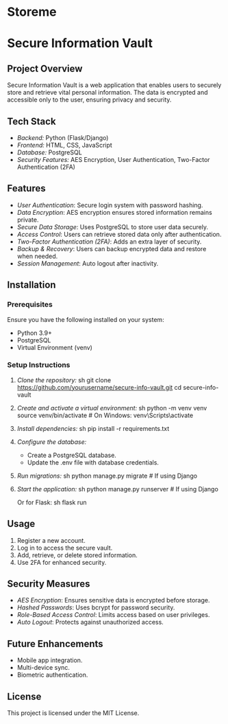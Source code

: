 # Storeme
# Secure Information Vault

## Project Overview
Secure Information Vault is a web application that enables users to securely store and retrieve vital personal information. The data is encrypted and accessible only to the user, ensuring privacy and security.

## Tech Stack
- *Backend:* Python (Flask/Django)
- *Frontend:* HTML, CSS, JavaScript
- *Database:* PostgreSQL
- *Security Features:* AES Encryption, User Authentication, Two-Factor Authentication (2FA)

## Features
- *User Authentication*: Secure login system with password hashing.
- *Data Encryption*: AES encryption ensures stored information remains private.
- *Secure Data Storage*: Uses PostgreSQL to store user data securely.
- *Access Control*: Users can retrieve stored data only after authentication.
- *Two-Factor Authentication (2FA)*: Adds an extra layer of security.
- *Backup & Recovery*: Users can backup encrypted data and restore when needed.
- *Session Management*: Auto logout after inactivity.

## Installation
### Prerequisites
Ensure you have the following installed on your system:
- Python 3.9+
- PostgreSQL
- Virtual Environment (venv)

### Setup Instructions
1. *Clone the repository:*
   sh
   git clone https://github.com/yourusername/secure-info-vault.git
   cd secure-info-vault
   
2. *Create and activate a virtual environment:*
   sh
   python -m venv venv
   source venv/bin/activate  # On Windows: venv\Scripts\activate
   
3. *Install dependencies:*
   sh
   pip install -r requirements.txt
   
4. *Configure the database:*
   - Create a PostgreSQL database.
   - Update the .env file with database credentials.

5. *Run migrations:*
   sh
   python manage.py migrate  # If using Django
   

6. *Start the application:*
   sh
   python manage.py runserver  # If using Django
   
   Or for Flask:
   sh
   flask run
   

## Usage
1. Register a new account.
2. Log in to access the secure vault.
3. Add, retrieve, or delete stored information.
4. Use 2FA for enhanced security.

## Security Measures
- *AES Encryption*: Ensures sensitive data is encrypted before storage.
- *Hashed Passwords*: Uses bcrypt for password security.
- *Role-Based Access Control*: Limits access based on user privileges.
- *Auto Logout*: Protects against unauthorized access.

## Future Enhancements
- Mobile app integration.
- Multi-device sync.
- Biometric authentication.

## License
This project is licensed under the MIT License.